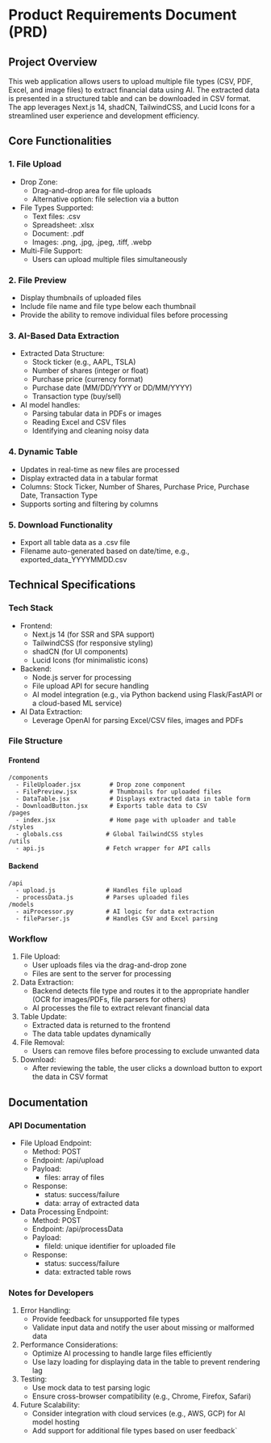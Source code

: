 # Product Requirements Document (PRD)

## Project Overview

This web application allows users to upload multiple file types (CSV, PDF, Excel, and image files) to extract financial data using AI. The extracted data is presented in a structured table and can be downloaded in CSV format. The app leverages Next.js 14, shadCN, TailwindCSS, and Lucid Icons for a streamlined user experience and development efficiency.

## Core Functionalities

### 1. File Upload

- Drop Zone:
  - Drag-and-drop area for file uploads
  - Alternative option: file selection via a button
- File Types Supported:
  - Text files: .csv
  - Spreadsheet: .xlsx
  - Document: .pdf
  - Images: .png, .jpg, .jpeg, .tiff, .webp
- Multi-File Support:
  - Users can upload multiple files simultaneously

### 2. File Preview

- Display thumbnails of uploaded files
- Include file name and file type below each thumbnail
- Provide the ability to remove individual files before processing

### 3. AI-Based Data Extraction

- Extracted Data Structure:
  - Stock ticker (e.g., AAPL, TSLA)
  - Number of shares (integer or float)
  - Purchase price (currency format)
  - Purchase date (MM/DD/YYYY or DD/MM/YYYY)
  - Transaction type (buy/sell)
- AI model handles:
  - Parsing tabular data in PDFs or images
  - Reading Excel and CSV files
  - Identifying and cleaning noisy data

### 4. Dynamic Table

- Updates in real-time as new files are processed
- Display extracted data in a tabular format
- Columns: Stock Ticker, Number of Shares, Purchase Price, Purchase Date, Transaction Type
- Supports sorting and filtering by columns

### 5. Download Functionality

- Export all table data as a .csv file
- Filename auto-generated based on date/time, e.g., exported_data_YYYYMMDD.csv

## Technical Specifications

### Tech Stack

- Frontend:
  - Next.js 14 (for SSR and SPA support)
  - TailwindCSS (for responsive styling)
  - shadCN (for UI components)
  - Lucid Icons (for minimalistic icons)
- Backend:
  - Node.js server for processing
  - File upload API for secure handling
  - AI model integration (e.g., via Python backend using Flask/FastAPI or a cloud-based ML service)
- AI Data Extraction:
  - Leverage OpenAI for parsing Excel/CSV files, images and PDFs


### File Structure

#### Frontend
```
/components
  - FileUploader.jsx        # Drop zone component
  - FilePreview.jsx         # Thumbnails for uploaded files
  - DataTable.jsx           # Displays extracted data in table form
  - DownloadButton.jsx      # Exports table data to CSV
/pages
  - index.jsx               # Home page with uploader and table
/styles
  - globals.css            # Global TailwindCSS styles
/utils
  - api.js                 # Fetch wrapper for API calls
```

#### Backend
```
/api
  - upload.js              # Handles file upload
  - processData.js         # Parses uploaded files
/models
  - aiProcessor.py         # AI logic for data extraction
  - fileParser.js          # Handles CSV and Excel parsing
```

### Workflow

1. File Upload:
   - User uploads files via the drag-and-drop zone
   - Files are sent to the server for processing
2. Data Extraction:
   - Backend detects file type and routes it to the appropriate handler (OCR for images/PDFs, file parsers for others)
   - AI processes the file to extract relevant financial data
3. Table Update:
   - Extracted data is returned to the frontend
   - The data table updates dynamically
4. File Removal:
   - Users can remove files before processing to exclude unwanted data
5. Download:
   - After reviewing the table, the user clicks a download button to export the data in CSV format

## Documentation

### API Documentation

- File Upload Endpoint:
  - Method: POST
  - Endpoint: /api/upload
  - Payload:
    - files: array of files
  - Response:
    - status: success/failure
    - data: array of extracted data
- Data Processing Endpoint:
  - Method: POST
  - Endpoint: /api/processData
  - Payload:
    - fileId: unique identifier for uploaded file
  - Response:
    - status: success/failure
    - data: extracted table rows

### Notes for Developers

1. Error Handling:
   - Provide feedback for unsupported file types
   - Validate input data and notify the user about missing or malformed data
2. Performance Considerations:
   - Optimize AI processing to handle large files efficiently
   - Use lazy loading for displaying data in the table to prevent rendering lag
3. Testing:
   - Use mock data to test parsing logic
   - Ensure cross-browser compatibility (e.g., Chrome, Firefox, Safari)
4. Future Scalability:
   - Consider integration with cloud services (e.g., AWS, GCP) for AI model hosting
   - Add support for additional file types based on user feedback`